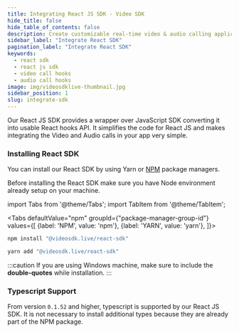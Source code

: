 ```yaml
---
title: Integrating React JS SDK - Video SDK
hide_title: false
hide_table_of_contents: false
description: Create customizable real-time video & audio calling applications with React JS SDK with Video SDK add live Video & Audio conferencing to your applications.
sidebar_label: "Integrate React SDK"
pagination_label: "Integrate React SDK"
keywords:
  - react sdk
  - react js sdk
  - video call hooks
  - audio call hooks
image: img/videosdklive-thumbnail.jpg
sidebar_position: 1
slug: integrate-sdk
---
```


Our React JS SDK provides a wrapper over JavaScript SDK converting it into usable React hooks API. It simplifies the code for React JS and makes integrating the Video and Audio calls in your app very simple.

### Installing React SDK

You can install our React SDK by using Yarn or [NPM](https://www.npmjs.com/package/@videosdk.live/react-sdk) package managers.

Before installing the React SDK make sure you have Node environment already setup on your machine.

import Tabs from '@theme/Tabs';
import TabItem from '@theme/TabItem';

<Tabs
defaultValue="npm"
groupId={"package-manager-group-id"}
values={[
{label: 'NPM', value: 'npm'},
{label: 'YARN', value: 'yarn'},
]}>
<TabItem value="npm">

```js
npm install "@videosdk.live/react-sdk"
```

</TabItem>
<TabItem value="yarn">

```js
yarn add "@videosdk.live/react-sdk"
```

</TabItem>
</Tabs>

:::caution
If you are using Windows machine, make sure to include the **double-quotes** while installation.
:::

### Typescript Support

From version `0.1.52` and higher, typescript is supported by our React JS SDK. It is not necessary to install additional types because they are already part of the NPM package.
